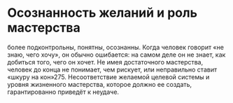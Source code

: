 # Осознанность желаний и роль мастерства

 более подконтрольны, понятны, осознанны. Когда человек говорит «не знаю, чего хочу», он обычно ошибается: на самом деле он не знает, как добиться того, чего он хочет. Не имея достаточного мастерства, человек до конца не понимает, чем рискует, или неправильно ставит «шкуру на кон»275. Несоответствие желаемой целевой системы и уровня жизненного мастерства, которое должно ее создать, гарантированно приведёт к неудаче.
